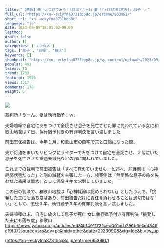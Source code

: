 ```yaml
---
title: "【悲報】夫「火つけてみろ！(灯油ﾄﾞﾊﾞｰ)」妻「ｷﾞｬｵｵｵｵﾝ‼(放火)」息子「」"
full_url: "https://xn--eckyfna8731bop8c.jp/entame/953961/"
short_url: "xn--eckyfna8731bop8c"
language: "ja"
date: 2023-09-09T18:01:02+09:00
lastmod: 
draft: false
author: []
categories: ['エンタメ']
tags: ['息子', '悲報', '放火']
keywords: []
thumbnail: "https://xn--eckyfna8731bop8c.jp/wp-content/uploads/2023/09/4daf14cf.jpg"
popular: 491
latest: 75
trend: 1733
featured: 1926
views: 1517
comments: 178
weight: 6
---
```


![](https://xn--eckyfna8731bop8c.jp/wp-content/uploads/2023/09/4daf14cf.jpg)

<div><p>裁判所「うーん、妻は執行猶予！ｗ」 </p><span><p>夫婦喧嘩で自宅に火をつけて全焼させ息子を死亡させた罪に問われている女に和歌山地裁は７日、執行猶予付きの有罪判決を言い渡しました</p><p>前田志保被告は、今年１月、和歌山市の自宅で夫と口論になった際、</p></span><p>夫が灯油をまいたリビングにライターで火をつけて自宅を全焼させ、２階にいた息子を死亡させた重過失致死などの罪に問われていました。 </p><p>これまでの裁判で前田被告は「すべて覚えていません」と述べ、弁護側は「心神耗弱状態だった」と刑の減軽を主張した一方、検察側は「無関係な息子の命を失わせた結果は重大」として懲役４年を求刑していました。 </p><p>この日の判決で、和歌山地裁は「心神耗弱は認められない」としたうえで、「挑発した夫にも落ち度はあり、前田被告だけに責任を負わせることは適切ではない」として、懲役３年、執行猶予５年の有罪判決を言い渡しました。</p><p> 夫婦喧嘩の末、自宅に放火して息子が死亡 女に執行猶予付き有罪判決「挑発した夫にも落ち度」和歌山 <br> <a rel='nofollow noopener external' target='_blank' href='https://news.yahoo.co.jp/articles/ed85b14011736ced001acb796b6e3e4346cf9f07?source=sns&dv=pc&mid=other&date=20230908&ctg=loc&bt=tw_up'>https://news.yahoo.co.jp/articles/ed85b14011736ced001acb796b6e3e4346cf9f07?source=sns&dv=pc&mid=other&date=20230908&ctg=loc&bt=tw_up</a></p></div>

(https://xn--eckyfna8731bop8c.jp/entame/953961/)
